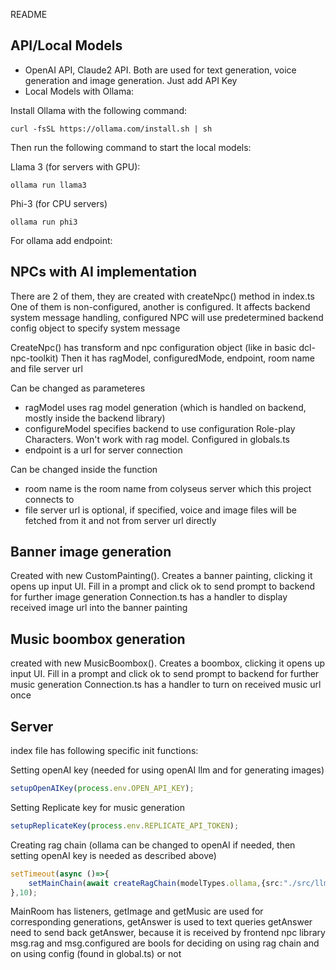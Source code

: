 README


## API/Local Models

- OpenAI API, Claude2 API. Both are used for text generation, voice generation and image generation. Just add API Key
- Local Models with Ollama:

Install Ollama with the following command:
```
curl -fsSL https://ollama.com/install.sh | sh
```

Then run the following command to start the local models:

Llama 3 (for servers with GPU):
```
ollama run llama3
```

Phi-3 (for CPU servers)
```
ollama run phi3
```

For ollama add endpoint:

## NPCs with AI implementation

There are 2 of them, they are created with createNpc() method in index.ts
One of them is non-configured, another is configured. It affects backend system message handling,
configured NPC will use predetermined backend config object to specify system message

CreateNpc() has transform and npc configuration object (like in basic dcl-npc-toolkit)
Then it has ragModel, configuredMode, endpoint, room name and file server url

Can be changed as parameteres
- ragModel uses rag model generation (which is handled on backend, mostly inside the backend library)
- configureModel specifies backend to use configuration Role-play Characters. Won't work with rag model. Configured in globals.ts
- endpoint is a url for server connection

Can be changed inside the function
- room name is the room name from colyseus server which this project connects to
- file server url is optional, if specified, voice and image files will be fetched from it and not from server url directly

## Banner image generation

Created with new CustomPainting(). Creates a banner painting, clicking it opens up input UI.
Fill in a prompt and click ok to send prompt to backend for further image generation
Connection.ts has a handler to display received image url into the banner painting

## Music boombox generation

created with new MusicBoombox(). Creates a boombox, clicking it opens up input UI.
Fill in a prompt and click ok to send prompt to backend for further music generation
Connection.ts has a handler to turn on received music url once

## Server

index file has following specific init functions:

Setting openAI key (needed for using openAI llm and for generating images)
```ts
setupOpenAIKey(process.env.OPEN_API_KEY);
```

Setting Replicate key for music generation
```ts
setupReplicateKey(process.env.REPLICATE_API_TOKEN);
```

Creating rag chain (ollama can be changed to openAI if needed, then setting openAI key is needed as described above)
```ts
setTimeout(async ()=>{
    setMainChain(await createRagChain(modelTypes.ollama,{src:"./src/llms/data/mrt.txt",type:'txt'}));
},10);
```

MainRoom has listeners, getImage and getMusic are used for corresponding generations, getAnswer is used to text queries
getAnswer need to send back getAnswer, because it is received by frontend npc library
msg.rag and msg.configured are bools for deciding on using rag chain and on using config (found in global.ts) or not